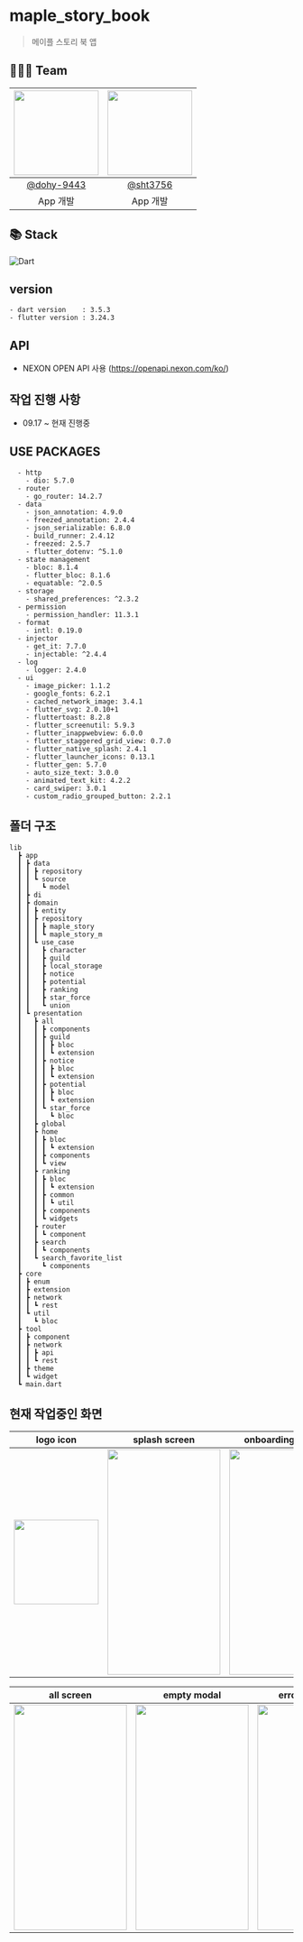 # maple_story_book

> 메이플 스토리 북 앱



## 🧑‍🤝‍🧑 Team
|<img src="https://avatars.githubusercontent.com/u/79897962?v=4" width="150" height="150"/>|<img src="https://avatars.githubusercontent.com/u/83467914?v=4" width="150" height="150"/>|
|:-:|:-:|
|[@dohy-9443](https://github.com/dohy-9443)|[@sht3756](https://github.com/sht3756)|
|App 개발|App 개발|

## 📚 Stack
![Dart](https://img.shields.io/badge/dart-%230175C2.svg?style=for-the-badge&logo=dart&logoColor=white)


## version
```
- dart version    : 3.5.3
- flutter version : 3.24.3
```

## API
- NEXON OPEN API 사용 (https://openapi.nexon.com/ko/)

## 작업 진행 사항
- 09.17 ~ 현재 진행중

## USE PACKAGES
```
  - http
    - dio: 5.7.0
  - router
    - go_router: 14.2.7
  - data
    - json_annotation: 4.9.0
    - freezed_annotation: 2.4.4
    - json_serializable: 6.8.0
    - build_runner: 2.4.12
    - freezed: 2.5.7
    - flutter_dotenv: ^5.1.0
  - state management
    - bloc: 8.1.4
    - flutter_bloc: 8.1.6
    - equatable: ^2.0.5
  - storage
    - shared_preferences: ^2.3.2
  - permission
    - permission_handler: 11.3.1
  - format
    - intl: 0.19.0
  - injector
    - get_it: 7.7.0
    - injectable: ^2.4.4
  - log
    - logger: 2.4.0
  - ui
    - image_picker: 1.1.2
    - google_fonts: 6.2.1
    - cached_network_image: 3.4.1
    - flutter_svg: 2.0.10+1
    - fluttertoast: 8.2.8
    - flutter_screenutil: 5.9.3
    - flutter_inappwebview: 6.0.0
    - flutter_staggered_grid_view: 0.7.0
    - flutter_native_splash: 2.4.1
    - flutter_launcher_icons: 0.13.1
    - flutter_gen: 5.7.0
    - auto_size_text: 3.0.0
    - animated_text_kit: 4.2.2
    - card_swiper: 3.0.1
    - custom_radio_grouped_button: 2.2.1
```
## 폴더 구조
```
lib
  ┣ app
  ┃ ┣ data
  ┃ ┃ ┣ repository
  ┃ ┃ ┗ source
  ┃ ┃   ┗ model
  ┃ ┣ di
  ┃ ┣ domain
  ┃ ┃ ┣ entity
  ┃ ┃ ┣ repository
  ┃ ┃ ┃ ┣ maple_story
  ┃ ┃ ┃ ┗ maple_story_m
  ┃ ┃ ┗ use_case
  ┃ ┃   ┣ character
  ┃ ┃   ┣ guild
  ┃ ┃   ┣ local_storage
  ┃ ┃   ┣ notice
  ┃ ┃   ┣ potential
  ┃ ┃   ┣ ranking
  ┃ ┃   ┣ star_force
  ┃ ┃   ┗ union
  ┃ ┗ presentation
  ┃   ┣ all
  ┃   ┃ ┣ components
  ┃   ┃ ┣ guild
  ┃   ┃ ┃ ┣ bloc
  ┃   ┃ ┃ ┗ extension
  ┃   ┃ ┣ notice
  ┃   ┃ ┃ ┣ bloc
  ┃   ┃ ┃ ┗ extension
  ┃   ┃ ┣ potential
  ┃   ┃ ┃ ┣ bloc
  ┃   ┃ ┃ ┗ extension
  ┃   ┃ ┗ star_force
  ┃   ┃   ┗ bloc
  ┃   ┣ global
  ┃   ┣ home
  ┃   ┃ ┣ bloc
  ┃   ┃ ┃ ┗ extension
  ┃   ┃ ┣ components
  ┃   ┃ ┗ view
  ┃   ┣ ranking
  ┃   ┃ ┣ bloc
  ┃   ┃ ┃ ┗ extension
  ┃   ┃ ┣ common
  ┃   ┃ ┃ ┗ util
  ┃   ┃ ┣ components
  ┃   ┃ ┗ widgets
  ┃   ┣ router
  ┃   ┃ ┗ component
  ┃   ┣ search
  ┃   ┃ ┗ components
  ┃   ┗ search_favorite_list
  ┃     ┗ components
  ┣ core
  ┃ ┣ enum
  ┃ ┣ extension
  ┃ ┣ network
  ┃ ┃ ┗ rest
  ┃ ┗ util
  ┃   ┗ bloc
  ┣ tool
  ┃ ┣ component
  ┃ ┣ network
  ┃ ┃ ┣ api
  ┃ ┃ ┗ rest
  ┃ ┣ theme
  ┃ ┗ widget
  ┗ main.dart
```

## 현재 작업중인 화면 

| logo icon           | splash screen           | onboarding screen           | search screen           | home screen           | ranking screen           | 
|-------------------|-------------------|-------------------|-------------------|-------------------|-------------------|
| <img src="https://github.com/user-attachments/assets/9ee60fff-08cd-4f6a-a9eb-60265a68a108" width="150" height="150"/> | <img src="https://github.com/user-attachments/assets/6a83188a-7f7e-40b7-b63b-db30e598bf57" width="200" height="400"/> | <img src="https://github.com/user-attachments/assets/a6676cf0-051c-4897-8e7a-85c0e08f6043" width="200" height="400"/> | <img src="https://github.com/user-attachments/assets/bf9fa279-0af2-4c4f-95ae-3dc3a0298187" width="200" height="400"/> | <img src="https://github.com/user-attachments/assets/ee90cb3b-b200-4e2c-9701-d26936ebb8b2" width="200" height="400"/> | <img src="https://github.com/user-attachments/assets/b75ef2b8-45e2-4507-94a4-0cd6a9d03900" width="200" height="400"/> | 

| all screen         | empty modal          | error full screen          | alert           | server error modal          | world bottom sheet          |
|-------------------|-------------------|-------------------|-------------------|-------------------|-------------------|
<img src="https://github.com/user-attachments/assets/b00a136d-30f9-4464-bd9f-68997cd90433" width="200" height="400"/> | <img src="https://github.com/user-attachments/assets/a663dd35-181a-440f-afaf-cbf7a63d7a0b" width="200" height="400"/> | <img src="https://github.com/user-attachments/assets/6e86bd00-c907-4272-ad41-8e35c9bd4912" width="200" height="400"/> | <img src="https://github.com/user-attachments/assets/66e739e5-2130-40a7-9c87-8eb6927cd86c" width="200" height="400"/> | <img src="https://github.com/user-attachments/assets/58e0fb55-42f1-4a77-835b-203f4ea7e7ea" width="200" height="400"/> | <img src="https://github.com/user-attachments/assets/3e998aad-8be1-4e9f-a182-4fff532e8299" width="200" height="400"/> |

